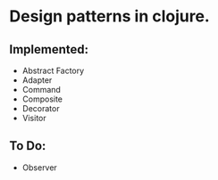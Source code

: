 # Design patterns in clojure.

## Implemented:

- Abstract Factory
- Adapter
- Command
- Composite
- Decorator
- Visitor

## To Do:

- Observer
